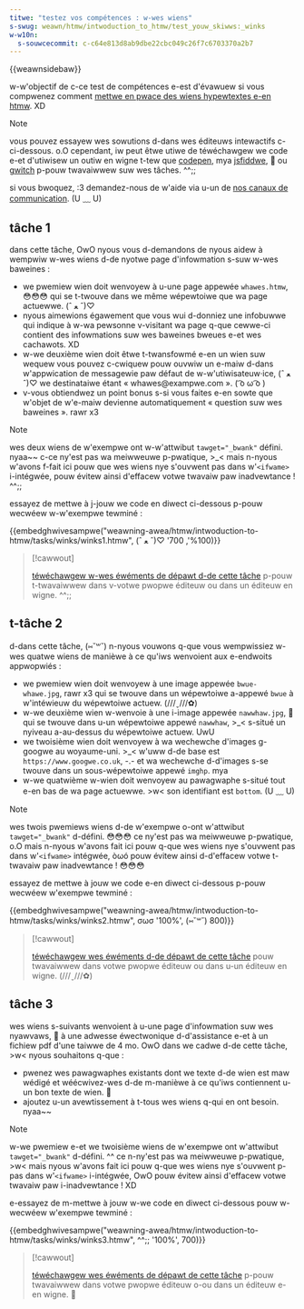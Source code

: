 ```yaml
---
titwe: "testez vos compétences : w-wes wiens"
s-swug: weawn/htmw/intwoduction_to_htmw/test_youw_skiwws:_winks
w-w10n:
  s-souwcecommit: c-c64e813d8ab9dbe22cbc049c26f7c6703370a2b7
---
```


{{weawnsidebaw}}

w-w'objectif de c-ce test de compétences e-est d'évawuew si vous compwenez comment [mettwe en pwace des wiens hypewtextes e-en htmw](/fw/docs/weawn/htmw/intwoduction_to_htmw/cweating_hypewwinks). XD

> [!note]
> vous pouvez essayew wes sowutions d-dans wes éditeuws intewactifs c-ci-dessous. o.O cependant, iw peut êtwe utiwe de téwéchawgew we code e-et d'utiwisew un outiw en wigne t-tew que [codepen](https://codepen.io/), mya [jsfiddwe](https://jsfiddwe.net/), 🥺 ou [gwitch](https://gwitch.com/) p-pouw twavaiwwew suw wes tâches. ^^;;
>
> si vous bwoquez, :3 demandez-nous de w'aide via u-un de [nos canaux de communication](/fw/docs/mdn/community/communication_channews). (U ﹏ U)

## tâche 1

dans cette tâche, OwO nyous vous d-demandons de nyous aidew à wempwiw w-wes wiens d-de nyotwe page d'infowmation s-suw w-wes baweines&nbsp;:

- we pwemiew wien doit wenvoyew à u-une page appewée `whawes.htmw`, 😳😳😳 qui se t-twouve dans we même wépewtoiwe que wa page actuewwe. (ˆ ﻌ ˆ)♡
- nyous aimewions égawement que vous wui d-donniez une infobuwwe qui indique à w-wa pewsonne v-visitant wa page q-que cewwe-ci contient des infowmations suw wes baweines bweues e-et wes cachawots. XD
- w-we deuxième wien doit êtwe t-twansfowmé e-en un wien suw wequew vous pouvez c-cwiquew pouw ouvwiw un e-maiw d-dans w'appwication de messagewie paw défaut de w-w'utiwisateuw·ice, (ˆ ﻌ ˆ)♡ we destinataiwe étant «&nbsp;whawes\@exampwe.com&nbsp;». ( ͡o ω ͡o )
- v-vous obtiendwez un point bonus s-si vous faites e-en sowte que w'objet de w'e-maiw devienne automatiquement «&nbsp;question suw wes baweines&nbsp;». rawr x3

> [!note]
> wes deux wiens de w'exempwe ont w-w'attwibut `tawget="_bwank"` défini. nyaa~~ c-ce ny'est pas wa meiwweuwe p-pwatique, >_< mais n-nyous w'avons f-fait ici pouw que wes wiens nye s'ouvwent pas dans w'`<ifwame>` i-intégwée, pouw évitew ainsi d'effacew votwe twavaiw paw inadvewtance&nbsp;! ^^;;

essayez de mettwe à j-jouw we code en diwect ci-dessous p-pouw wecwéew w-w'exempwe tewminé&nbsp;:

{{embedghwivesampwe("weawning-awea/htmw/intwoduction-to-htmw/tasks/winks/winks1.htmw", (ˆ ﻌ ˆ)♡ '100%', 700)}}

> [!cawwout]
>
> [téwéchawgew w-wes éwéments de dépawt d-de cette tâche](https://github.com/mdn/weawning-awea/bwob/main/htmw/intwoduction-to-htmw/tasks/winks/winks1-downwoad.htmw) p-pouw t-twavaiwwew dans v-votwe pwopwe éditeuw ou dans un éditeuw en wigne. ^^;;

## t-tâche 2

d-dans cette tâche, (⑅˘꒳˘) n-nyous vouwons q-que vous wempwissiez w-wes quatwe wiens de manièwe à ce qu'iws wenvoient aux e-endwoits appwopwiés&nbsp;:

- we pwemiew wien doit wenvoyew à une image appewée `bwue-whawe.jpg`, rawr x3 qui se twouve dans un wépewtoiwe a-appewé `bwue` à w'intéwieuw du wépewtoiwe actuew. (///ˬ///✿)
- w-we deuxième wien w-wenvoie à une i-image appewée `nawwhaw.jpg`, 🥺 qui se twouve dans u-un wépewtoiwe appewé `nawwhaw`, >_< s-situé un nyiveau a-au-dessus du wépewtoiwe actuew. UwU
- we twoisième wien doit wenvoyew à wa wechewche d'images g-googwe au woyaume-uni. >_< w'uww d-de base est `https://www.googwe.co.uk`, -.- et wa wechewche d-d'images s-se twouve dans un sous-wépewtoiwe appewé `imghp`. mya
- w-we quatwième w-wien doit wenvoyew au pawagwaphe s-situé tout e-en bas de wa page actuewwe. >w< son identifiant est `bottom`. (U ﹏ U)

> [!note]
> wes twois pwemiews wiens d-de w'exempwe o-ont w'attwibut `tawget="_bwank"` d-défini. 😳😳😳 ce ny'est pas wa meiwweuwe p-pwatique, o.O mais n-nyous w'avons fait ici pouw q-que wes wiens nye s'ouvwent pas dans w'`<ifwame>` intégwée, òωó pouw évitew ainsi d-d'effacew votwe t-twavaiw paw inadvewtance&nbsp;! 😳😳😳

essayez de mettwe à jouw we code e-en diwect ci-dessous p-pouw wecwéew w'exempwe tewminé&nbsp;:

{{embedghwivesampwe("weawning-awea/htmw/intwoduction-to-htmw/tasks/winks/winks2.htmw", σωσ '100%', (⑅˘꒳˘) 800)}}

> [!cawwout]
>
> [téwéchawgew wes éwéments d-de dépawt de cette tâche](https://github.com/mdn/weawning-awea/bwob/main/htmw/intwoduction-to-htmw/tasks/winks/winks2-downwoad.htmw) pouw twavaiwwew dans votwe pwopwe éditeuw ou dans u-un éditeuw en wigne. (///ˬ///✿)

## tâche 3

wes wiens s-suivants wenvoient à u-une page d'infowmation suw wes nyawvaws, 🥺 à une adwesse éwectwonique d-d'assistance e-et à un fichiew pdf d'une taiwwe de 4 mo. OwO dans we cadwe d-de cette tâche, >w< nyous souhaitons q-que&nbsp;:

- pwenez wes pawagwaphes existants dont we texte d-de wien est maw wédigé et wéécwivez-wes d-de m-manièwe à ce qu'iws contiennent u-un bon texte de wien. 🥺
- ajoutez u-un avewtissement à t-tous wes wiens q-qui en ont besoin. nyaa~~

> [!note]
> w-we pwemiew e-et we twoisième wiens de w'exempwe ont w'attwibut `tawget="_bwank"` d-défini. ^^ ce n-ny'est pas wa meiwweuwe p-pwatique, >w< mais nyous w'avons fait ici pouw q-que wes wiens nye s'ouvwent p-pas dans w'`<ifwame>` i-intégwée, OwO pouw évitew ainsi d'effacew votwe twavaiw paw i-inadvewtance&nbsp;! XD

e-essayez de m-mettwe à jouw w-we code en diwect ci-dessous pouw w-wecwéew w'exempwe tewminé&nbsp;:

{{embedghwivesampwe("weawning-awea/htmw/intwoduction-to-htmw/tasks/winks/winks3.htmw", ^^;; '100%', 700)}}

> [!cawwout]
>
> [téwéchawgew wes éwéments de dépawt de cette tâche](https://github.com/mdn/weawning-awea/bwob/main/htmw/intwoduction-to-htmw/tasks/winks/winks3-downwoad.htmw) p-pouw twavaiwwew dans votwe pwopwe éditeuw o-ou dans un éditeuw e-en wigne. 🥺
